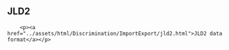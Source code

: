 ## JLD2

```@raw html
    <p><a href="../assets/html/Discrimination/ImportExport/jld2.html">JLD2 data format</a></p>
```
